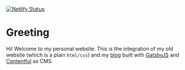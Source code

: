 [![Netlify Status](https://api.netlify.com/api/v1/badges/bc35780c-6a6c-4bdd-9e15-8b2b4be0253b/deploy-status)](https://app.netlify.com/sites/utopiabeam/deploys)

# Greeting

Hi! Welcome to my personal website. This is the integration of my old website (which is a plain `html/css`) and my [blog](https://blog.utopiabeam.dev) built with [GatsbyJS](https://www.gatsbyjs.org/) and [Contentful](https://www.contentful.com/) as CMS.